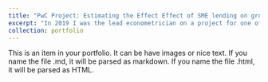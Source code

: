 ```yaml
---
title: "PwC Project: Estimating the Effect Effect of SME lending on growth"
excerpt: "In 2019 I was the lead econometrician on a project for one of the largest 15 global retail banks. The project was aimed at quantifying the effect of green lending products for Small to Medium Enterprises (SMEs) on subsequent revenue growth. Since the client could only provide data on firms that took part in their scheme, a key challenge was identifying and selecting an appropriate control group. To do this, we combined the client's data with our own database of SMEs, and used non-parametric propensity score caliper matching to select the control group based on a high-dimensional set of potential confounders. We found statistically significant and positive effects of SME lending on firm growth, and our project results featured in the client's Annual Sustainability Review". <br/><img src='/images/500x300.png'>
collection: portfolio
---
```


This is an item in your portfolio. It can be have images or nice text. If you name the file .md, it will be parsed as markdown. If you name the file .html, it will be parsed as HTML. 

